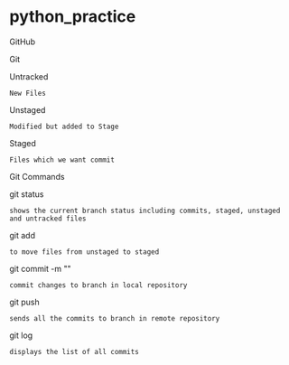 # python_practice

GitHub

Git

Untracked 

	New Files


Unstaged

	Modified but added to Stage


Staged

	Files which we want commit	



Git Commands

git status

	shows the current branch status including commits, staged, unstaged and untracked files

git add

	to move files from unstaged to staged

git commit -m "<message>"

	commit changes to branch in local repository


git push

	sends all the commits to branch in remote repository


git log
	
	displays the list of all commits
